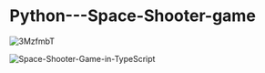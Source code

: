 # Python---Space-Shooter-game

![3MzfmbT](https://user-images.githubusercontent.com/77020328/116327982-ef331480-a795-11eb-9d54-2a6f7c9eeb7f.jpg)


![Space-Shooter-Game-in-TypeScript](https://user-images.githubusercontent.com/77020328/116327344-96af4780-a794-11eb-81e1-8ddf0b389ff6.png)

